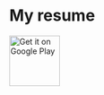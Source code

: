 # My resume

<a href="https://play.google.com/store/apps/details?id=uz.myid.sample" target="_blank"><img src="https://play.google.com/intl/en_us/badges/images/generic/en-play-badge.png" alt="Get it on Google Play" height="90"/></a>
